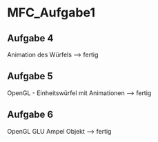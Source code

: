 # MFC_Aufgabe1

## Aufgabe 4
Animation des Würfels 
--> fertig
## Aufgabe 5
OpenGL - Einheitswürfel mit Animationen
--> fertig
## Aufgabe 6
OpenGL GLU
Ampel Objekt
--> fertig
